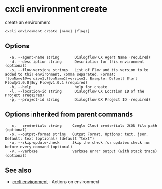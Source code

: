 # cxcli environment create

create an environment

```
cxcli environment create [name] [flags]
```

## Options

```
  -a, --agent-name string       Dialogflow CX Agent Name (required)
  -d, --description string      Description for this environment (optional)
  -s, --flow-versions strings   List of Flow and its version to be added to this environment, comma separated. Format: flowName1@version1,flowName2|version2. Example: Default Start Flow@v1.0.0|Buy Flow@v1.0.1 (required)
  -h, --help                    help for create
  -l, --location-id string      Dialogflow CX Location ID of the Project (required)
  -p, --project-id string       Dialogflow CX Project ID (required)
```

## Options inherited from parent commands

```
  -c, --credentials string     Google Cloud credentials JSON file path (optional)
  -o, --output-format string   Output Format. Options: text, json. Default: text (optional) (default "text")
  -u, --skip-update-check      Skip the check for updates check run before every command (optional)
  -v, --verbose                verbose error output (with stack trace) (optional)
```

## See also

* [cxcli environment](/cmd/cxcli_environment/)	 - Actions on environment

